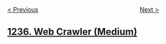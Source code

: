 <!--|This file generated by command(leetcode description); DO NOT EDIT.    |-->
<!--+----------------------------------------------------------------------+-->
<!--|@author    openset <openset.wang@gmail.com>                           |-->
<!--|@link      https://github.com/openset                                 |-->
<!--|@home      https://github.com/openset/leetcode                        |-->
<!--+----------------------------------------------------------------------+-->

[< Previous](https://github.com/openset/leetcode/tree/master/problems/maximum-profit-in-job-scheduling "Maximum Profit in Job Scheduling")
　　　　　　　　　　　　　　　　
[Next >](https://github.com/openset/leetcode/tree/master/problems/find-positive-integer-solution-for-a-given-equation "Find Positive Integer Solution for a Given Equation")

## [1236. Web Crawler (Medium)](https://leetcode.com/problems/web-crawler "")


